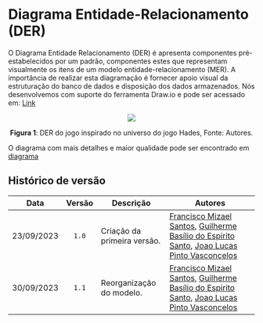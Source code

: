 # Diagrama Entidade-Relacionamento (DER)

O Diagrama Entidade Relacionamento (DER) é apresenta componentes pré-estabelecidos por um padrão, componentes estes que representam visualmente os itens de um modelo entidade-relacionamento (MER). A importância de realizar esta diagramação é fornecer apoio visual da estruturação do banco de dados e disposição dos dados armazenados. Nós desenvolvemos com suporte do ferramenta Draw.io e pode ser acessado em: [Link](https://drive.google.com/file/d/19NUZ_b2FL5Q5FNIxrsT6jxXGWQt2B3xZ/view?usp=sharing)


<div style="text-align: center;">
    <img src=../../images/DER.png>
    <p><strong>Figura 1</strong>: DER do jogo inspirado no universo do jogo Hades, Fonte: Autores.</p>
</div>

O diagrama com mais detalhes e maior qualidade pode ser encontrado em [diagrama](https://github.com/SBD1/2023.2-Hades/blob/main/images/DER.svg)




## Histórico de versão 

| Data | Versão | Descrição | Autores |
|:------:|:--------:|-----------|-------|
| 23/09/2023 | `1.0` | Criação da primeira versão. | [Francisco Mizael Santos](https://github.com/frmiza), [Guilherme Basílio do Espirito Santo](https://github.com/GuilhermeBES), [Joao Lucas Pinto Vasconcelos](https://github.com/HacKairos) |
| 30/09/2023 | `1.1` | Reorganização do modelo. | [Francisco Mizael Santos](https://github.com/frmiza), [Guilherme Basílio do Espirito Santo](https://github.com/GuilhermeBES), [Joao Lucas Pinto Vasconcelos](https://github.com/HacKairos) |



